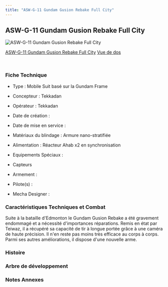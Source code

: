 ```yaml
---
title: "ASW-G-11 Gundam Gusion Rebake Full City"
---
```


ASW-G-11 Gundam Gusion Rebake Full City
---------------------------------------



![ASW-G-11 Gundam Gusion Rebake Full City](/images/stories/saga/g-tekketsu-s2/mechas/asw-g-11-gundam-gusion-rebake-full-city.png)

[ASW-G-11 Gundam Gusion Rebake Full City](javascript:change_image_m('images/stories/saga/g-tekketsu-s2/mechas/asw-g-11-gundam-gusion-rebake-full-city.png');)
[Vue de dos](javascript:change_image_m('images/stories/saga/g-tekketsu-s2/mechas/asw-g-11-gundam-gusion-rebake-full-city-dos.png');)

 

### Fiche Technique


- Type : Mobile Suit basé sur la Gundam Frame
  
- Concepteur : Tekkadan
  
- Opérateur : Tekkadan
  
- Date de création : 
  
- Date de mise en service : 
  
- Matériaux du blindage : Armure nano-stratifiée
  
- Alimentation : Réacteur Ahab x2 en synchronisation
  
- Equipements Spéciaux :


* Capteurs


- Armement :




- Pilote(s) : 





- Mecha Designer : 


### Caractéristiques Techniques et Combat


Suite à la bataille d'Edmonton le Gundam Gusion Rebake a été gravement endommagé et a nécessité d'importances réparations. Remis en état par Teiwaz, il a récupéré sa capacité de tir à longue portée grâce à une caméra de haute précision. Il n'en reste pas moins très efficace au corps à corps. Parmi ses autres améliorations, il dispose d'une nouvelle arme. 


### Histoire


### Arbre de développement


### Notes Annexes


